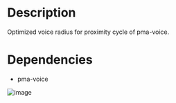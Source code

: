 # Description
Optimized voice radius for proximity cycle of pma-voice.

# Dependencies
- pma-voice

![image](https://github.com/user-attachments/assets/2e139226-5636-4f37-98f0-d1a7a8fedfdb)
